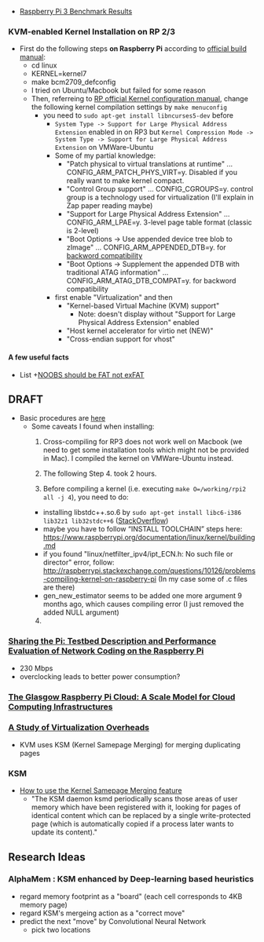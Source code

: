 
+ [Raspberry Pi 3 Benchmark Results](https://openbenchmarking.org/result/1603058-GA-RASPBERRY01)

### KVM-enabled Kernel Installation on RP 2/3

+ First do the following steps **on Raspberry Pi** according to [official build manual](https://www.raspberrypi.org/documentation/linux/kernel/building.md):
  + cd linux
  + KERNEL=kernel7
  + make bcm2709_defconfig
  + I tried on Ubuntu/Macbook but failed for some reason
  + Then, referreing to [RP official Kernel configuration manual](https://www.raspberrypi.org/documentation/linux/kernel/configuring.md), change the following kernel compilation settings by `make menuconfig`
    + you need to `sudo apt-get install libncurses5-dev` before
      - `System Type -> Support for Large Physical Address Extension` enabled in on RP3 but `Kernel Compression Mode -> System Type -> Support for Large Physical Address Extension` on VMWare-Ubuntu
      - Some of my partial knowledge:
        - "Patch physical to virtual translations at runtime" ... CONFIG_ARM_PATCH_PHYS_VIRT=y. Disabled if you really want to make kernel compact.
        - "Control Group support" ... CONFIG_CGROUPS=y. control group is a technology used for virtualization (I'll explain in Zap paper reading maybe)
        - "Support for Large Physical Address Extension" ... CONFIG_ARM_LPAE=y. 3-level page table format (classic is 2-level)
        - "Boot Options -> Use appended device tree blob to zImage" ... CONFIG_ARM_APPENDED_DTB=y. for [backword compatibility](http://cateee.net/lkddb/web-lkddb/ARM_APPENDED_DTB.html)
        - "Boot Options -> Supplement the appended DTB with traditional ATAG information" ... CONFIG_ARM_ATAG_DTB_COMPAT=y. for backword compatibility
      - first enable "Virtualization" and then
        - "Kernel-based Virtual Machine (KVM) support"
          - Note: doesn't display without "Support for Large Physical Address Extension" enabled
        - "Host kernel accelerator for virtio net (NEW)"
        - "Cross-endian support for vhost"

#### A few useful facts

+ List
  +[NOOBS should be FAT not exFAT](https://www.raspberrypi.org/documentation/installation/sdxc_formatting.md)
















## DRAFT

+ Basic procedures are [here](https://blog.night-shade.org.uk/2015/05/kvm-on-the-raspberry-pi2/)
  + Some caveats I found when installing:
    1. Cross-compiling for RP3 does not work well on Macbook (we need to get some installation tools which might not be provided in Mac). I compiled the kernel on VMWare-Ubuntu instead.
    
    3. The following Step 4. took 2 hours.
    4. Before compiling a kernel (i.e. executing `make O=/working/rpi2 all -j 4`), you need to do:
      - installing libstdc++.so.6 by `sudo apt-get install libc6-i386 lib32z1 lib32stdc++6` ([StackOverflow](http://stackoverflow.com/questions/21642093/raspberry-pi-crosscompile-on-ubuntu-13-10-libstdc-so-6-not-found))
      - maybe you have to follow “INSTALL TOOLCHAIN” steps here: https://www.raspberrypi.org/documentation/linux/kernel/building.md
      - if you found "linux/netfilter_ipv4/ipt_ECN.h: No such file or director" error, follow: http://raspberrypi.stackexchange.com/questions/10126/problems-compiling-kernel-on-raspberry-pi
        (In my case some of .c files are there)
      - gen_new_estimator seems to be added one more argument 9 months ago, which causes compiling error (I just removed the added NULL argument)
    4. 








### [Sharing the Pi: Testbed Description and Performance Evaluation of Network Coding on the Raspberry Pi](http://vbn.aau.dk/ws/files/207628959/VTC2014v3.pdf)
  + 230 Mbps
  + overclocking leads to better power consumption?

### [The Glasgow Raspberry Pi Cloud: A Scale Model for Cloud Computing Infrastructures](http://eprints.gla.ac.uk/83064/1/83064.pdf)

### [A Study of Virtualization Overheads](http://animal.oscar.cs.stonybrook.edu/papers/files/KavitaAgarwalMSThesisSubmission.pdf#page=19)
  + KVM uses KSM (Kernel Samepage Merging) for merging duplicating pages

### KSM
  - [How to use the Kernel Samepage Merging feature](https://www.kernel.org/doc/Documentation/vm/ksm.txt)
    + "The KSM daemon ksmd periodically scans those areas of user memory which have been registered with it, looking for pages of identical content which can be replaced by a single write-protected page (which is automatically copied if a process later wants to update its content)."
## Research Ideas
### AlphaMem : KSM enhanced by Deep-learning based heuristics
  + regard memory footprint as a "board" (each cell corresponds to 4KB memory page)
  + regard KSM's mergeing action as a "correct move"
  + predict the next "move" by Convolutional Neural Network
    + pick two locations











